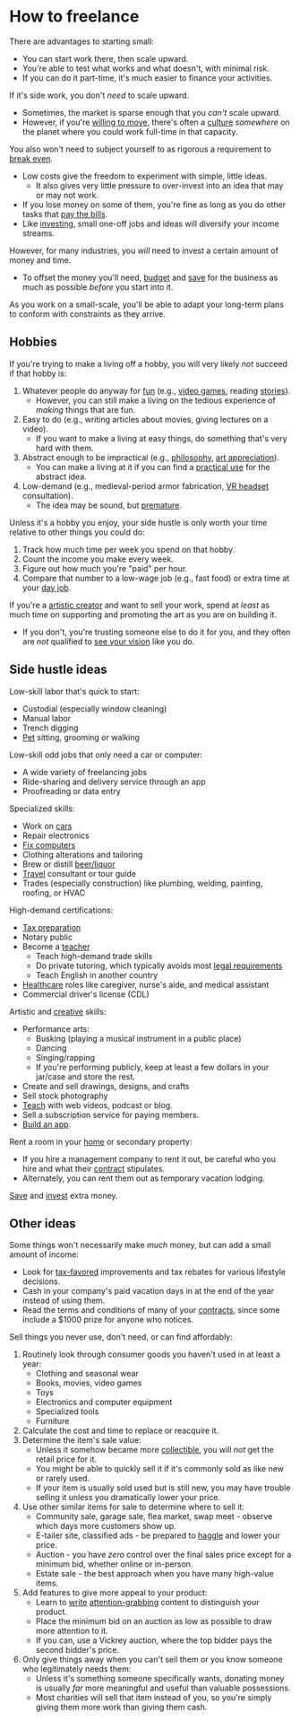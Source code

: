 
# How to freelance

There are advantages to starting small:

- You can start work there, then scale upward.
- You're able to test what works and what doesn't, with minimal risk.
- If you can do it part-time, it's much easier to finance your activities.

If it's side work, you don't *need* to scale upward.

- Sometimes, the market is sparse enough that you *can't* scale upward.
- However, if you're [willing to move](home-moving.md), there's often a [culture](people-culture.md) *somewhere* on the planet where you could work full-time in that capacity.

You also won't need to subject yourself to as rigorous a requirement to [break even](entrepreneur-3_plan.md).

- Low costs give the freedom to experiment with simple, little ideas.
  - It also gives very little pressure to over-invest into an idea that may or may not work.
- If you lose money on some of them, you're fine as long as you do other tasks that [pay the bills](money-3_budget.md).
- Like [investing](money-investing.md), small one-off jobs and ideas will diversify your income streams.

However, for many industries, you *will* need to invest a certain amount of money and time.

- To offset the money you'll need, [budget](money-3_budget.md) and [save](money-saving.md) for the business as much as possible *before* you start into it.

As you work on a small-scale, you'll be able to adapt your long-term plans to conform with constraints as they arrive.

## Hobbies

If you're trying to make a living off a hobby, you will very likely *not* succeed if that hobby is:

1. Whatever people do anyway for [fun](fun.md) (e.g., [video games](computers-software-gamedev.md), reading [stories](stories.md)).
   - However, you can still make a living on the tedious experience of *making* things that are fun.
2. Easy to do (e.g., writing articles about movies, giving lectures on a video).
   - If you want to make a living at easy things, do something that's very hard with them.
3. Abstract enough to be impractical (e.g., [philosophy](philosophy.md), [art appreciation](creations.md)).
   - You can make a living at it if you can find a [practical use](purpose.md) for the abstract idea.
4. Low-demand (e.g., medieval-period armor fabrication, [VR headset](computers-vr.md) consultation).
   - The idea may be sound, but [premature](trends.md).

Unless it's a hobby you enjoy, your side hustle is only worth your time relative to other things you could do:

1. Track how much time per week you spend on that hobby.
2. Count the income you make every week.
3. Figure out how much you're "paid" per hour.
4. Compare that number to a low-wage job (e.g., fast food) or extra time at your [day job](jobs-1_why.md).

If you're a [artistic creator](mind-creativity.md) and want to sell your work, spend at *least* as much time on supporting and promoting the art as you are on building it.

- If you don't, you're trusting someone else to do it for you, and they often are *not* qualified to [see your vision](entrepreneur-2_idea.md) like you do.

## Side hustle ideas

Low-skill labor that's quick to start:

- Custodial (especially window cleaning)
- Manual labor
- Trench digging
- [Pet](fun-pets.md) sitting, grooming or walking

Low-skill odd jobs that only need a car or computer:

- A wide variety of freelancing jobs
- Ride-sharing and delivery service through an app
- Proofreading or data entry

Specialized skills:

- Work on [cars](autos.md)
- Repair electronics
- [Fix computers](fix-cs.md)
- Clothing alterations and tailoring
- Brew or distill [beer/liquor](fun-alcohol.md)
- [Travel](fun-vacations.md) consultant or tour guide
- Trades (especially construction) like plumbing, welding, painting, roofing, or HVAC

High-demand certifications:

- [Tax preparation](money-accounting.md)
- Notary public
- Become a [teacher](education.md)
  - Teach high-demand trade skills
  - Do private tutoring, which typically avoids most [legal requirements](legal-safety.md)
  - Teach English in another country
- [Healthcare](body-4_health.md) roles like caregiver, nurse's aide, and medical assistant
- Commercial driver's license (CDL)

Artistic and [creative](mind-creativity.md) skills:

- Performance arts:
  - Busking (playing a musical instrument in a public place)
  - Dancing
  - Singing/rapping
  - If you're performing publicly, keep at least a few dollars in your jar/case and store the rest.
- Create and sell drawings, designs, and crafts
- Sell stock photography
- [Teach](education.md) with web videos, podcast or blog.
- Sell a subscription service for paying members.
- [Build an app](computers-sofware-webdev.md).

Rent a room in your [home](home-maintenance.md) or secondary property:

- If you hire a management company to rent it out, be careful who you hire and what their [contract](people-contracts.md) stipulates.
- Alternately, you can rent them out as temporary vacation lodging.

[Save](money-saving.md) and [invest](money-investing.md) extra money.

## Other ideas

Some things won't necessarily make *much* money, but can add a small amount of income:

- Look for [tax-favored](money-accounting.md) improvements and tax rebates for various lifestyle decisions.
- Cash in your company's paid vacation days in at the end of the year instead of using them.
- Read the terms and conditions of many of your [contracts](people-contracts.md), since some include a $1000 prize for anyone who notices.

Sell things you never use, don't need, or can find affordably:

1. Routinely look through consumer goods you haven't used in at least a year:
   - Clothing and seasonal wear
   - Books, movies, video games
   - Toys
   - Electronics and computer equipment
   - Specialized tools
   - Furniture
2. Calculate the cost and time to replace or reacquire it.
3. Determine the item's sale value:
   - Unless it somehow became more [collectible](economics.md), you will *not* get the retail price for it.
   - You might be able to quickly sell it if it's commonly sold as like new or rarely used.
   - If your item is usually sold used but is still new, you may have trouble selling it unless you dramatically lower your price.
4. Use other similar items for sale to determine where to sell it:
   - Community sale, garage sale, flea market, swap meet - observe which days more customers show up.
   - E-tailer site, classified ads - be prepared to [haggle](people-conflicts-negotiation.md) and lower your price.
   - Auction - you have *zero* control over the final sales price except for a minimum bid, whether online or in-person.
   - Estate sale - the best approach when you have many high-value items.
5. Add features to give more appeal to your product:
   - Learn to [write](language-writing.md) [attention-grabbing](marketing.md) content to distinguish your product.
   - Place the minimum bid on an auction as low as possible to draw more attention to it.
   - If you can, use a Vickrey auction, where the top bidder pays the second bidder's price.
6. Only give things away when you can't sell them or you know someone who legitimately needs them:
   - Unless it's something someone specifically wants, donating money is usually *far* more meaningful and useful than valuable possessions.
   - Most charities will sell that item instead of you, so you're simply giving them more work than giving them cash.
